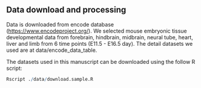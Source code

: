 ## Data download and processing
Data is downloaded from encode database (https://www.encodeproject.org/). 
We selected mouse embryonic tissue developmental data from forebrain, hindbrain, midbrain, neural tube, heart, liver and limb from 6 time points 
(E11.5 - E16.5 day). 
The detail datasets we used are at data/encode_data_table.

The datasets used in this manuscript can be downloaded using the follow R script:

```R
Rscript ./data/download.sample.R
```


